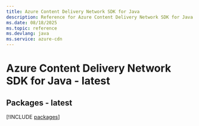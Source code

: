 ```yaml
---
title: Azure Content Delivery Network SDK for Java
description: Reference for Azure Content Delivery Network SDK for Java
ms.date: 08/18/2025
ms.topic: reference
ms.devlang: java
ms.service: azure-cdn
---
```

# Azure Content Delivery Network SDK for Java - latest
## Packages - latest
[!INCLUDE [packages](content-delivery-network-index.md)]